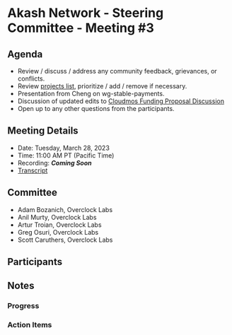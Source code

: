 

# Akash Network - Steering Committee - Meeting #3

## Agenda

- Review / discuss / address any community feedback, grievances, or conflicts.
- Review [projects list](../projects-list/README.md), prioritize / add / remove if necessary.
- Presentation from Cheng on wg-stable-payments.
- Discussion of updated edits to [Cloudmos Funding Proposal Discussion](https://github.com/orgs/akash-network/discussions/85#discussioncomment-5396318)
- Open up to any other questions from the participants.

## Meeting Details

- Date: Tuesday, March 28, 2023
- Time: 11:00 AM PT (Pacific Time)
- Recording: ***Coming Soon***
- [Transcript](#transcript)

## Committee

- Adam Bozanich, Overclock Labs
- Anil Murty, Overclock Labs
- Artur Troian, Overclock Labs
- Greg Osuri, Overclock Labs
- Scott Caruthers, Overclock Labs

## Participants



## Notes


### Progress



### Action Items
